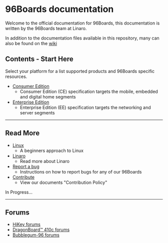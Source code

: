 # 96Boards documentation

Welcome to the official documentation for 96Boards, this documentation is written by the 96Boards team at Linaro.

In addition to the documentation files available in this repository,
many can also be found on the [wiki](https://github.com/96boards/documentation/wiki)

## Contents - Start Here

Select your platform for a list supported products and 96Boards specific resources. 

- [Consumer Edition](https://github.com/96boards/documentation/tree/master/ConsumerEdition)
   - Consumer Edition (CE) specification targets the mobile, embedded and digital home segments
- [Enterprise Edition]()
   - Enterprise Edition (EE) specification targets the networking and server segments


***

## Read More

- [Linux]()
   - A beginners approach to Linux
- [Linaro]()
   - Read more about Linaro
- [Report a bug](https://github.com/96boards/documentation/blob/master/Report_a_bug.md)
   - Instructions on how to report bugs for any of our 96Boards
- [Contribute]()
   - View our documents "Contribution Policy"

In Progress...

***

## Forums

- [HiKey forums](http://www.96boards.org/forums/forum/products/hikey/)
- [DragonBoard™ 410c forums](http://www.96boards.org/forums/forum/products/dragonboard410c/)
- [Bubblegum-96 forums](http://www.96boards.org/forums/forum/products/bubblegum96/)
